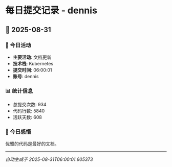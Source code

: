 # 每日提交记录 - dennis

## 📅 2025-08-31

### 🎯 今日活动
- **主要活动**: 文档更新
- **技术栈**: Kubernetes
- **提交时间**: 06:00:01
- **账号**: dennis

### 📊 统计信息
- 总提交次数: 934
- 代码行数: 5840
- 活跃天数: 608

### 💭 今日感悟
优雅的代码是最好的文档。

---
*自动生成于 2025-08-31T06:00:01.605373*
